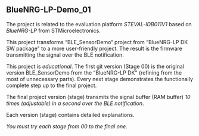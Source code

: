 ## BlueNRG-LP-Demo_01
The project is related to the evaluation platform _STEVAL-IDB011V1_ based on _BlueNRG-LP_ from STMicroelectronics. 

This project transforms “BLE_SensorDemo“ project from “BlueNRG-LP DK SW package"  to a more user-friendly project. The result is the firmware transmitting the signal over the BLE notification. 

This project is _educational_. The first git version (Stage 00) is the original version BLE_SensorDemo from the “BlueNRG-LP DK" (refining from the most of unnecessary parts). Every next stage demonstrates the functionally complete step up to the final project. 

The final project version (stage) transmits the signal buffer (RAM buffer) _10 times (adjustable) in a second over the BLE notification_. 

Each version (stage) contains detailed explanations. 

_You must try each stage from 00 to the final one_. 
